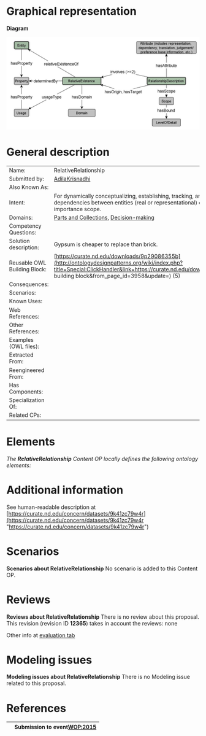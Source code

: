 #  Graphical representation


__Diagram__




[![Image:RelativeRelationshipPattern.jpg](./RelativeRelationshipPattern.jpg)](../Image/RelativeRelationshipPattern.jpg.md "Image:RelativeRelationshipPattern.jpg")




#  General description




|  |  |
| --- | --- |
|  Name: |  RelativeRelationship |
|  Submitted by: | [AdilaKrisnadhi](../User/AdilaKrisnadhi.md "User:AdilaKrisnadhi") |
|  Also Known As: |  |
|  Intent: |  For dynamically conceptualizing, establishing, tracking, and updating relative relationships and dependencies between entities (real or representational) of a physical, temporal, and/or importance scope. |
|  Domains: | [Parts and Collections](../Community/Parts_and_Collections.md "Community:Parts and Collections"), [Decision-making](../Community/Decision-making.md "Community:Decision-making") |
|  Competency Questions: |  |
|  Solution description: |  Gypsum is cheaper to replace than brick. |
|  Reusable OWL Building Block: | [https://curate.nd.edu/downloads/9p29086355b](http://ontologydesignpatterns.org/wiki/index.php?title=Special:ClickHandler&link=https://curate.nd.edu/downloads/9p29086355b&message=OWL building block&from_page_id=3958&update=) (5) |
|  Consequences: |  |
|  Scenarios: |  |
|  Known Uses: |  |
|  Web References: |  |
|  Other References: |  |
|  Examples (OWL files): |  |
|  Extracted From: |  |
|  Reengineered From: |  |
|  Has Components: |  |
|  Specialization Of: |  |
|  Related CPs: |  |


  




#  Elements


_The __RelativeRelationship__ Content OP locally defines the following ontology elements:_



#  Additional information


See human-readable description at [https://curate.nd.edu/concern/datasets/9k41zc79w4r](https://curate.nd.edu/concern/datasets/9k41zc79w4r "https://curate.nd.edu/concern/datasets/9k41zc79w4r")



#  Scenarios



__Scenarios about RelativeRelationship__
No scenario is added to this Content OP.




#  Reviews



__Reviews about RelativeRelationship__
There is no review about this proposal.
This revision (revision ID __12365__) takes in account the reviews: none


Other info at [evaluation tab](http://ontologydesignpatterns.org/wiki/index.php?title=Submissions:RelativeRelationship&action=evaluation "http://ontologydesignpatterns.org/wiki/index.php?title=Submissions:RelativeRelationship&action=evaluation")




  




#  Modeling issues



__Modeling issues about RelativeRelationship__
There is no Modeling issue related to this proposal.




  




#  References


  






|  |  Submission to event[WOP:2015](../WOP/2015.md "WOP:2015") |
| --- | --- |